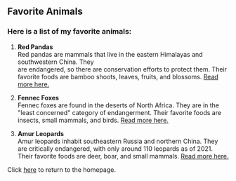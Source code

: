 ## Favorite Animals
### Here is a list of my favorite animals:

1. **Red Pandas**  
  Red pandas are mammals that live in the eastern Himalayas and southwestern China. They  
  are endangered, so there are conservation efforts to protect them. Their favorite foods are 
  bamboo shoots, leaves, fruits, and blossoms. [Read more here.](https://en.wikipedia.org/wiki/Red_panda)
  
2. **Fennec Foxes**   
  Fennec foxes are found in the deserts of North Africa. They are in the "least concerned" 
  category of endangerment. Their favorite foods are insects, small mammals, and birds. [Read more here.](https://en.wikipedia.org/wiki/Fennec_fox)
  
3. **Amur Leopards**   
  Amur leopards inhabit southeastern Russia and northern China. They are critically endangered, 
  with only around 110 leopards as of 2021. Their favorite foods are deer, boar, and small mammals.
  [Read more here.](https://en.wikipedia.org/wiki/Amur_leopard)
  
  Click [here](README.md) to return to the homepage.
